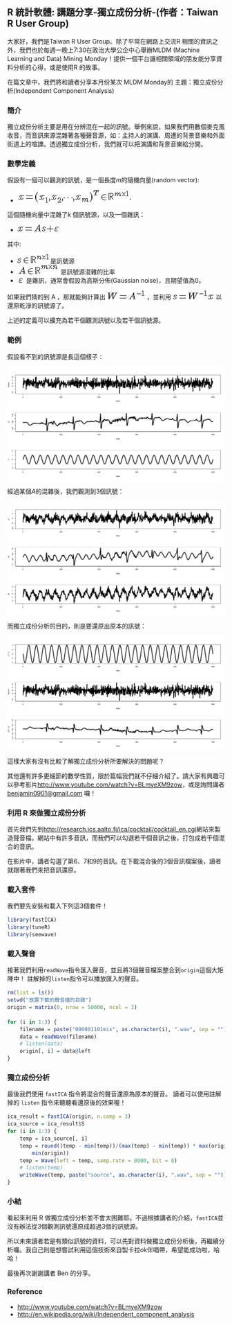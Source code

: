 ## R 統計軟體: 講題分享-獨立成份分析-(作者：Taiwan R User Group)

大家好，我們是Taiwan R User Group。除了平常在網路上交流R 相關的資訊之外，我們也於每週一晚上7:30在政治大學公企中心舉辦MLDM (Machine Learning and Data) Mining Monday！提供一個平台讓相關領域的朋友能分享資料分析的心得，或是使用R 的故事。

在篇文章中，我們將和讀者分享本月份某次 MLDM Monday的 主題：獨立成份分析(Independent Component Analysis)

### 簡介

獨立成份分析主要是用在分辨混在一起的訊號。舉例來說，如果我們用數個麥克風收音，而音訊來源混雜著各種聲音源，如：主持人的演講、周遭的背景音樂和外面街道上的喧譁。透過獨立成份分析，我們就可以把演講和背景音樂給分開。

### 數學定義

假設有一個可以觀測的訊號，是一個長度$m$的隨機向量(random vector):

*  ![](../timg/x_x_1_x__371b00291096ba56059470f30869eb06.jpg) 

這個隨機向量中混雜了k 個訊號源，以及一個雜訊：

*  ![](../timg/x_As_var_21acef90b70d7d7e8a46ac3fcd184280.jpg) 

其中:

-  ![](../timg/s_in_mat_7210577738e7a66acf672d296209466c.jpg) 是訊號源
-  ![](../timg/A_in_mat_d0763d3e76063a3aba33557e56f77623.jpg) 是訊號源混雜的比率
-  ![](../timg/_varepsi_f8b1c5a729a09649c275fca88976d8dd.jpg) 是雜訊，通常會假設為高斯分佈(Gaussian noise)，且期望值為0。

如果我們猜的到 A ，那就能夠計算出  ![](../timg/W_A_1__48f5c1150ac1fb5a23fabcae9085e6fa.jpg)  ，並利用  ![](../timg/s_W_1_x_6449e35f13ebf7136d9a07f4ba730b06.jpg)  以還原乾淨的訊號源了。

上述的定義可以擴充為若干個觀測訊號以及若干個訊號源。

### 範例

假設看不到的訊號源是長這個樣子：

![](../img/ica-1.png)

經過某個$A$的混雜後，我們觀測到3個訊號：

![](../img/ica-2.png)

而獨立成份分析的目的，則是要還原出原本的訊號：

![](../img/ica-3.png)

這樣大家有沒有比較了解獨立成份分析所要解決的問題呢？

其他還有許多更細節的數學性質，限於篇幅我們就不仔細介紹了。請大家有興趣可以參考影片<http://www.youtube.com/watch?v=BLmyeXM9zow>，或是詢問講者 <benjamin0901@gmail.com> 囉！

### 利用 R 來做獨立成份分析

首先我們先到<http://research.ics.aalto.fi/ica/cocktail/cocktail_en.cgi>網站來製造聲音檔。網站中有許多音訊，而我們可以勾選若干個音訊之後，打包成若干個混合的音訊。

在影片中，講者勾選了第6、7和9的音訊。在下載混合後的3個音訊檔案後，讀者就跟著我們來把音訊還原。

### 載入套件

我們要先安裝和載入下列這3個套件！


```r
library(fastICA)
library(tuneR)
library(seewave)
```


### 載入聲音

接著我們利用`readWave`指令匯入聲音，並且將3個聲音檔案整合到`origin`這個大矩陣中！
註解掉的`listen`指令可以播放匯入的聲音。


```r
rm(list = ls())
setwd("放置下載的聲音檔的目錄")
origin = matrix(0, nrow = 50000, ncol = 3)

for (i in 1:3) {
    filename = paste("000001101mix", as.character(i), ".wav", sep = "")
    data = readWave(filename)
    # listen(data)
    origin[, i] = data@left
}
```


### 獨立成份分析

最後我們使用 `fastICA` 指令將混合的聲音還原為原本的聲音。
讀者可以使用註解掉的 `listen` 指令來聽聽看還原後的效果喔！


```r
ica_result = fastICA(origin, n.comp = 3)
ica_source = ica_result$S
for (i in 1:3) {
    temp = ica_source[, i]
    temp = round((temp - min(temp))/(max(temp) - min(temp)) * max(origin) + 
        min(origin))
    temp = Wave(left = temp, samp.rate = 8000, bit = 8)
    # listen(temp)
    writeWave(temp, paste("source", as.character(i), ".wav", sep = ""))
}
```


### 小結

看起來利用 R 做獨立成份分析並不會太困難耶。不過根據講者的介紹，`fastICA`並沒有辦法從3個觀測訊號還原成超過3個的訊號源。

所以未來讀者若是有類似訊號的資料，可以先對資料做獨立成份分析後，再繼續分析囉。我自己則是想嘗試利用這個技術來自製卡拉ok伴唱帶，希望能成功啦，哈哈！

最後再次謝謝講者 Ben 的分享。

### Reference

- <http://www.youtube.com/watch?v=BLmyeXM9zow>
- <http://en.wikipedia.org/wiki/Independent_component_analysis>
